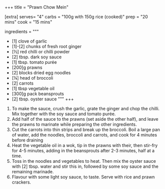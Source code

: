 +++
title = "Prawn Chow Mein"

[extra]
serves= "4"
carbs = "100g with 150g rice (cooked)"
prep = "20 mins"
cook = "15 mins"

ingredients = """
- [1] clove of garlic
- [1]-[2] chunks of fresh root ginger
- [½] red chilli or chilli powder
- [2] tbsp. dark soy sauce
- [1] tbsp. tomato purée
- [200]g prawns
- [2] blocks dried egg noodles
- [¼] head of broccoli
- [2] carrots
- [1] tbsp vegetable oil
- [300]g pack beansprouts
- [2] tbsp. oyster sauce
"""
+++

1. To make the sauce, crush the garlic, grate the ginger and chop the chilli. Mix together with the soy sauce and tomato purée.
1. Add half of the sauce to the prawns (set aside the other half), and leave the prawns to marinate while preparing the other ingredients.
1. Cut the carrots into thin strips and break up the broccoli. Boil a large pan of water, add the noodles, broccoli and carrots, and cook for 4 minutes before draining
1. Heat the vegetable oil in a wok, tip in the prawns with their, then stir-fry for 4-5 minutes, adding in the beansprouts after 2-3 minutes, half at a time.
1. Toss in the noodles and vegetables to heat. Then mix the oyster sauce with [2] tbsp. water and stir this in, followed by some soy sauce and the remaining marinade.
1. Flavour with some light soy sauce, to taste. Serve with rice and prawn crackers.